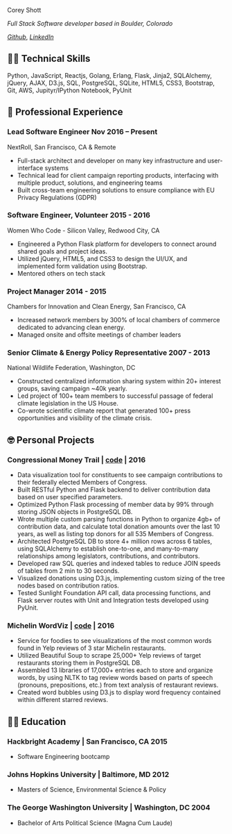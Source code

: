 <link rel="stylesheet" type="text/css" href="resume.css">

<span class="name">Corey Shott</span>

<span class="info">
<i> Full Stack Software developer based in Boulder, Colorado</i> <br>

_[Github](https://github.com/jcshott)_, _[LinkedIn](https://linkedin.com/in/coreyshott)_ <br>

</span>


## 👩‍💻 Technical Skills
Python, JavaScript, Reactjs, Golang, Erlang, Flask, Jinja2, SQLAlchemy, jQuery, AJAX, D3.js, SQL, PostgreSQL, SQLite, HTML5, CSS3, Bootstrap, Git, AWS, Jupityr/IPython Notebook, PyUnit

## 🏢 Professional Experience

### Lead Software Engineer <time> Nov 2016 – Present </time>

<location> NextRoll, San Francisco, CA & Remote </location>

- Full-stack architect and developer on many key infrastructure and user-interface systems
- Technical lead for client campaign reporting products, interfacing with multiple product, solutions, and engineering teams
- Built cross-team engineering solutions to ensure compliance with EU Privacy Regulations (GDPR)

### Software Engineer, Volunteer <time> 2015 - 2016 </time>

<location> Women Who Code - Silicon Valley, Redwood City, CA </location>

- Engineered a Python Flask platform for developers to connect around shared goals and project ideas.
- Utilized jQuery, HTML5, and CSS3 to design the UI/UX, and implemented form validation using Bootstrap.
- Mentored others on tech stack

### Project Manager <time> 2014 - 2015 </time>

<location> Chambers for Innovation and Clean Energy, San Francisco, CA </location>

- Increased network members by 300% of local chambers of commerce dedicated to advancing clean energy.
- Managed onsite and offsite meetings of chamber leaders

### Senior Climate & Energy Policy Representative <time> 2007 - 2013 </time>

<location> National Wildlife Federation, Washington, DC </location>

- Constructed centralized information sharing system within 20+ interest groups, saving campaign ~40k yearly.
- Led project of 100+ team members to successful passage of federal climate legislation in the US House.
- Co-wrote scientific climate report that generated 100+ press opportunities and visibility of the climate crisis.

## 🤓 Personal Projects

### Congressional Money Trail | [code](https://github.com/jcshott/Congressional_Money_Trail) | 2016
- Data visualization tool for constituents to see campaign contributions to their federally elected Members of Congress.
- Built RESTful Python and Flask backend to deliver contribution data based on user specified parameters.
- Optimized Python Flask processing of member data by 99% through storing JSON objects in PostgreSQL DB.
- Wrote multiple custom parsing functions in Python to organize 4gb+ of contribution data, and calculate total donation amounts over the last 10 years, as well as listing top donors for all 535 Members of Congress.
- Architected PostgreSQL DB to store 4+ million rows across 6 tables, using SQLAlchemy to establish one-to-one, and many-to-many relationships among legislators, contributions, and contributors.
- Developed raw SQL queries and indexed tables  to reduce JOIN speeds of tables from 2 min to 30 seconds.
- Visualized donations using D3.js, implementing custom sizing of the tree nodes based on contribution ratios.
- Tested Sunlight Foundation API call, data processing functions, and Flask server routes with Unit and Integration tests developed using PyUnit.

### Michelin WordViz | [code](https://github.com/jcshott/Michelin-WordViz) | 2016
- Service for foodies to see visualizations of the most common words found in Yelp reviews of 3 star Michelin restaurants.
- Utilized Beautiful Soup to scrape 25,000+ Yelp reviews of target restaurants storing them in PostgreSQL DB.
- Assembled 13 libraries of 17,000+ entries each to store and organize words, by using NLTK to tag review words based on parts of speech (pronouns, prepositions, etc.) from text analysis of restaurant reviews.
- Created word bubbles using D3.js to display word frequency contained within different starred reviews.

## 👩‍🎓 Education

### Hackbright Academy | <location> San Francisco, CA </location> <time> 2015 </time>
- Software Engineering bootcamp

### Johns Hopkins University | <location> Baltimore, MD </location> <time> 2012 </time>

- Masters of Science, Environmental Science & Policy

### The George Washington University | <location> Washington, DC </location> <time> 2004 </time>

- Bachelor of Arts Political Science (Magna Cum Laude)
